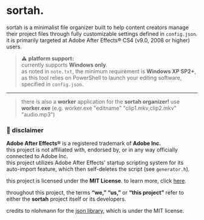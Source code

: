 # sortah.

sortah is a minimalist file organizer built to help content creators manage their project files through fully customizable settings defined in `config.json`.  
it is primarily targeted at Adobe After Effects® CS4 (v9.0, 2008 or higher) users.

> ⚠️ **platform support:**  
> currently supports **Windows only**.  
> as noted in `note.txt`, the minimum requirement is **Windows XP SP2+**, as this tool relies on PowerShell to launch your editing software, specified in `config.json`.

---

> there is also a **worker** application for the **sortah organizer!**
use **worker.exe** (e.g. worker.exe "editname" "clip1.mkv,clip2.mkv" "audio.mp3")

### 📄 disclaimer

**Adobe After Effects®** is a registered trademark of **Adobe Inc.**  
this project is not affiliated with, endorsed by, or in any way officially connected to Adobe Inc.  
this project utilizes Adobe After Effects' startup scripting system for its auto-import feature, which then self-deletes the script (see `generator.h`).

this project is licensed under the **MIT License**. to learn more, click [here](https://choosealicense.com/).

throughout this project, the terms **“we,” “us,”** or **“this project”** refer to either the **sortah** project itself or its developers.

credits to nlohmann for the [json library](https://github.com/nlohmann/json), which is under the MIT license.
